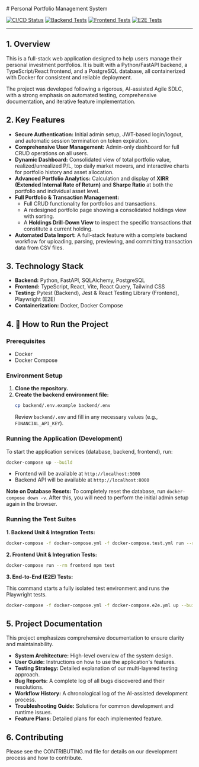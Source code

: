 ﻿﻿# Personal Portfolio Management System

[![CI/CD Status](https://img.shields.io/badge/CI/CD-Passing-brightgreen)](.)
[![Backend Tests](https://img.shields.io/badge/Backend_Tests-71/71-brightgreen)](.)
[![Frontend Tests](https://img.shields.io/badge/Frontend_Tests-17/17_suites-brightgreen)](.)
[![E2E Tests](https://img.shields.io/badge/E2E_Tests-9/9-brightgreen)](.)

---

## 1. Overview

This is a full-stack web application designed to help users manage their personal investment portfolios. It is built with a Python/FastAPI backend, a TypeScript/React frontend, and a PostgreSQL database, all containerized with Docker for consistent and reliable deployment.

The project was developed following a rigorous, AI-assisted Agile SDLC, with a strong emphasis on automated testing, comprehensive documentation, and iterative feature implementation.

## 2. Key Features

*   **Secure Authentication:** Initial admin setup, JWT-based login/logout, and automatic session termination on token expiration.
*   **Comprehensive User Management:** Admin-only dashboard for full CRUD operations on all users.
*   **Dynamic Dashboard:** Consolidated view of total portfolio value, realized/unrealized P/L, top daily market movers, and interactive charts for portfolio history and asset allocation.
*   **Advanced Portfolio Analytics:** Calculation and display of **XIRR (Extended Internal Rate of Return)** and **Sharpe Ratio** at both the portfolio and individual asset level.
*   **Full Portfolio & Transaction Management:**
    *   Full CRUD functionality for portfolios and transactions.
    *   A redesigned portfolio page showing a consolidated holdings view with sorting.
    *   A **Holdings Drill-Down View** to inspect the specific transactions that constitute a current holding.
*   **Automated Data Import:** A full-stack feature with a complete backend workflow for uploading, parsing, previewing, and committing transaction data from CSV files.

## 3. Technology Stack

*   **Backend:** Python, FastAPI, SQLAlchemy, PostgreSQL
*   **Frontend:** TypeScript, React, Vite, React Query, Tailwind CSS
*   **Testing:** Pytest (Backend), Jest & React Testing Library (Frontend), Playwright (E2E)
*   **Containerization:** Docker, Docker Compose

## 4. 🚀 How to Run the Project

### Prerequisites

*   Docker
*   Docker Compose

### Environment Setup

1.  **Clone the repository.**
2.  **Create the backend environment file:**
    ```bash
    cp backend/.env.example backend/.env
    ```
    Review `backend/.env` and fill in any necessary values (e.g., `FINANCIAL_API_KEY`).

### Running the Application (Development)

To start the application services (database, backend, frontend), run:

```bash
docker-compose up --build
```

*   Frontend will be available at `http://localhost:3000`
*   Backend API will be available at `http://localhost:8000`

**Note on Database Resets:** To completely reset the database, run `docker-compose down -v`. After this, you will need to perform the initial admin setup again in the browser.

### Running the Test Suites

**1. Backend Unit & Integration Tests:**

```bash
docker-compose -f docker-compose.yml -f docker-compose.test.yml run --rm test
```

**2. Frontend Unit & Integration Tests:**

```bash
docker-compose run --rm frontend npm test
```

**3. End-to-End (E2E) Tests:**

This command starts a fully isolated test environment and runs the Playwright tests.

```bash
docker-compose -f docker-compose.yml -f docker-compose.e2e.yml up --build --abort-on-container-exit db redis backend frontend e2e-tests
```

## 5. Project Documentation

This project emphasizes comprehensive documentation to ensure clarity and maintainability.

*   **System Architecture:** High-level overview of the system design.
*   **User Guide:** Instructions on how to use the application's features.
*   **Testing Strategy:** Detailed explanation of our multi-layered testing approach.
*   **Bug Reports:** A complete log of all bugs discovered and their resolutions.
*   **Workflow History:** A chronological log of the AI-assisted development process.
*   **Troubleshooting Guide:** Solutions for common development and runtime issues.
*   **Feature Plans:** Detailed plans for each implemented feature.

## 6. Contributing

Please see the CONTRIBUTING.md file for details on our development process and how to contribute.
